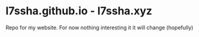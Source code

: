 # l7ssha.github.io - l7ssha.xyz

Repo for my website. For now nothing interesting it it will change (hopefully)
